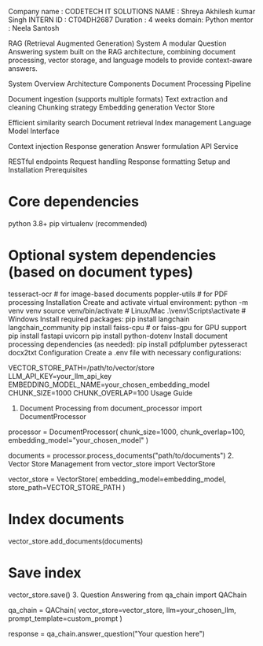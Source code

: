 Company name : CODETECH IT SOLUTIONS
NAME : Shreya Akhilesh kumar Singh
INTERN ID : CT04DH2687
Duration : 4 weeks
domain: Python 
mentor : Neela Santosh 

RAG (Retrieval Augmented Generation) System
A modular Question Answering system built on the RAG architecture, combining document processing, vector storage, and language models to provide context-aware answers.

System Overview
Architecture Components
Document Processing Pipeline

Document ingestion (supports multiple formats)
Text extraction and cleaning
Chunking strategy
Embedding generation
Vector Store

Efficient similarity search
Document retrieval
Index management
Language Model Interface

Context injection
Response generation
Answer formulation
API Service

RESTful endpoints
Request handling
Response formatting
Setup and Installation
Prerequisites
# Core dependencies
python 3.8+
pip
virtualenv (recommended)

# Optional system dependencies (based on document types)
tesseract-ocr  # for image-based documents
poppler-utils  # for PDF processing
Installation
Create and activate virtual environment:
python -m venv venv
source venv/bin/activate  # Linux/Mac
.\venv\Scripts\activate   # Windows
Install required packages:
pip install langchain langchain_community
pip install faiss-cpu  # or faiss-gpu for GPU support
pip install fastapi uvicorn
pip install python-dotenv
Install document processing dependencies (as needed):
pip install pdfplumber pytesseract docx2txt
Configuration
Create a .env file with necessary configurations:

VECTOR_STORE_PATH=/path/to/vector/store
LLM_API_KEY=your_llm_api_key
EMBEDDING_MODEL_NAME=your_chosen_embedding_model
CHUNK_SIZE=1000
CHUNK_OVERLAP=100
Usage Guide
1. Document Processing
from document_processor import DocumentProcessor

processor = DocumentProcessor(
    chunk_size=1000,
    chunk_overlap=100,
    embedding_model="your_chosen_model"
)

documents = processor.process_documents("path/to/documents")
2. Vector Store Management
from vector_store import VectorStore

vector_store = VectorStore(
    embedding_model=embedding_model,
    store_path=VECTOR_STORE_PATH
)

# Index documents
vector_store.add_documents(documents)

# Save index
vector_store.save()
3. Question Answering
from qa_chain import QAChain

qa_chain = QAChain(
    vector_store=vector_store,
    llm=your_chosen_llm,
    prompt_template=custom_prompt
)

response = qa_chain.answer_question("Your question here")
